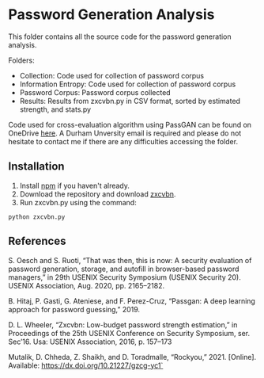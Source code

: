 # Password Generation Analysis
This folder contains all the source code for the password generation analysis. 

Folders:
- Collection: Code used for collection of password corpus
- Information Entropy: Code used for collection of password corpus
- Password Corpus: Password corpus collected
- Results: Results from zxcvbn.py in CSV format, sorted by estimated strength, and stats.py


Code used for cross-evaluation algorithm using PassGAN can be found on OneDrive [here](https://durhamuniversity-my.sharepoint.com/:f:/g/personal/rpsh88_durham_ac_uk/EgUo4pMuNCdDv-aIE8CMT4MBlY9JmG2Z66VOF7_xe8P2Tg?e=inGTPA). A Durham Unversity email is required and please do not hesitate to contact me if there are any difficulties accessing the folder. 

## Installation
1. Install  [npm](https://docs.npmjs.com/downloading-and-installing-node-js-and-npm) if you haven't already.
2. Download the repository and download [zxcvbn](https://github.com/dropbox/zxcvbn).
3. Run zxcvbn.py using the command:
```
python zxcvbn.py
```
## References
S. Oesch and S. Ruoti, “That was then, this is now: A security evaluation of password generation, storage, and autofill in browser-based password managers,” in 29th USENIX Security Symposium (USENIX Security 20). USENIX Association, Aug. 2020, pp. 2165–2182.

B. Hitaj, P. Gasti, G. Ateniese, and F. Perez-Cruz, “Passgan: A deep learning approach for password guessing,” 2019.

D. L. Wheeler, “Zxcvbn: Low-budget password strength estimation,” in Proceedings of the 25th USENIX Conference on Security Symposium, ser. Sec’16. Usa: USENIX Association, 2016, p. 157–173

Mutalik, D. Chheda, Z. Shaikh, and D. Toradmalle, “Rockyou,” 2021. [Online]. Available: https://dx.doi.org/10.21227/gzcg-yc1`
